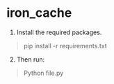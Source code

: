 iron_cache
==========
1. Install the required packages.
> pip install -r requirements.txt

2. Then run:
> Python file.py
